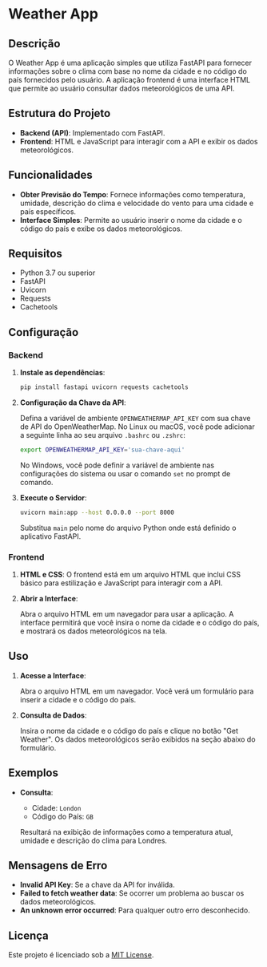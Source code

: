 # Weather App

## Descrição

O Weather App é uma aplicação simples que utiliza FastAPI para fornecer informações sobre o clima com base no nome da cidade e no código do país fornecidos pelo usuário. A aplicação frontend é uma interface HTML que permite ao usuário consultar dados meteorológicos de uma API.

## Estrutura do Projeto

- **Backend (API)**: Implementado com FastAPI.
- **Frontend**: HTML e JavaScript para interagir com a API e exibir os dados meteorológicos.

## Funcionalidades

- **Obter Previsão do Tempo**: Fornece informações como temperatura, umidade, descrição do clima e velocidade do vento para uma cidade e país específicos.
- **Interface Simples**: Permite ao usuário inserir o nome da cidade e o código do país e exibe os dados meteorológicos.

## Requisitos

- Python 3.7 ou superior
- FastAPI
- Uvicorn
- Requests
- Cachetools

## Configuração

### Backend

1. **Instale as dependências**:

    ```bash
    pip install fastapi uvicorn requests cachetools
    ```

2. **Configuração da Chave da API**:

    Defina a variável de ambiente `OPENWEATHERMAP_API_KEY` com sua chave de API do OpenWeatherMap. No Linux ou macOS, você pode adicionar a seguinte linha ao seu arquivo `.bashrc` ou `.zshrc`:

    ```bash
    export OPENWEATHERMAP_API_KEY='sua-chave-aqui'
    ```

    No Windows, você pode definir a variável de ambiente nas configurações do sistema ou usar o comando `set` no prompt de comando.

3. **Execute o Servidor**:

    ```bash
    uvicorn main:app --host 0.0.0.0 --port 8000
    ```

    Substitua `main` pelo nome do arquivo Python onde está definido o aplicativo FastAPI.

### Frontend

1. **HTML e CSS**: O frontend está em um arquivo HTML que inclui CSS básico para estilização e JavaScript para interagir com a API.

2. **Abrir a Interface**:

    Abra o arquivo HTML em um navegador para usar a aplicação. A interface permitirá que você insira o nome da cidade e o código do país, e mostrará os dados meteorológicos na tela.

## Uso

1. **Acesse a Interface**:

    Abra o arquivo HTML em um navegador. Você verá um formulário para inserir a cidade e o código do país.

2. **Consulta de Dados**:

    Insira o nome da cidade e o código do país e clique no botão "Get Weather". Os dados meteorológicos serão exibidos na seção abaixo do formulário.

## Exemplos

- **Consulta**: 
    - Cidade: `London`
    - Código do País: `GB`

    Resultará na exibição de informações como a temperatura atual, umidade e descrição do clima para Londres.

## Mensagens de Erro

- **Invalid API Key**: Se a chave da API for inválida.
- **Failed to fetch weather data**: Se ocorrer um problema ao buscar os dados meteorológicos.
- **An unknown error occurred**: Para qualquer outro erro desconhecido.

## Licença

Este projeto é licenciado sob a [MIT License](LICENSE).
